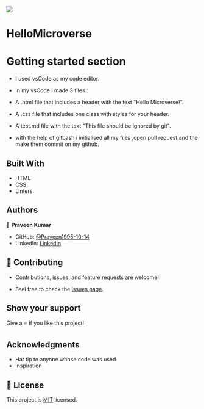 ![](https://img.shields.io/badge/Microverse-blueviolet)
# HelloMicroverse

# Getting started section

  - I used vsCode as my code editor.

  - In my vsCode i made 3 files :

  - A .html file that includes a header with the text "Hello Microverse!".

  - A .css file that includes one class with styles for your header.

  - A test.md file with the text "This file should be ignored by git".

  - with the help of gitbash i initialised all my files ,open pull request and the make them commit on my github.




## Built With

- HTML
- CSS
- Linters


## Authors

👤 **Praveen Kumar**

- GitHub: [@Praveen1995-10-14](https://github.com/Praveen1995-10-14)
- LinkedIn: [LinkedIn](https://www.linkedin.com/in/praveen-kumar-85791a101/)



## 🤝 Contributing

- Contributions, issues, and feature requests are welcome!

- Feel free to check the [issues page](../../issues/).


## Show your support

Give a ⭐️ if you like this project!


## Acknowledgments

- Hat tip to anyone whose code was used
- Inspiration



## 📝 License

This project is [MIT](./LICENSE) licensed.

